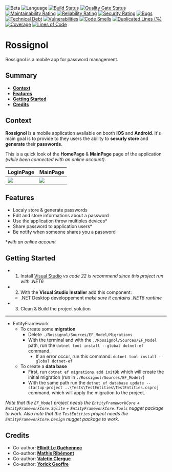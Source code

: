 ![Beta](https://img.shields.io/badge/Beta-v0.3-blueviolet)
![Language](https://img.shields.io/github/languages/top/HandyS11/Rossignol)
[![Build Status](https://codefirst.iut.uca.fr/api/badges/valentin.clergue/Rossignol/status.svg)](https://codefirst.iut.uca.fr/valentin.clergue/Rossignol)
[![Quality Gate Status](https://codefirst.iut.uca.fr/sonar/api/project_badges/measure?project=Rossignol&metric=alert_status&token=9e1f4645b86eb1abd678f85c330ad6047baebd85)](https://codefirst.iut.uca.fr/sonar/dashboard?id=Rossignol)
[![Maintainability Rating](https://codefirst.iut.uca.fr/sonar/api/project_badges/measure?project=Rossignol&metric=sqale_rating&token=9e1f4645b86eb1abd678f85c330ad6047baebd85)](https://codefirst.iut.uca.fr/sonar/dashboard?id=Rossignol)
[![Reliability Rating](https://codefirst.iut.uca.fr/sonar/api/project_badges/measure?project=Rossignol&metric=reliability_rating&token=9e1f4645b86eb1abd678f85c330ad6047baebd85)](https://codefirst.iut.uca.fr/sonar/dashboard?id=Rossignol)
[![Security Rating](https://codefirst.iut.uca.fr/sonar/api/project_badges/measure?project=Rossignol&metric=security_rating&token=9e1f4645b86eb1abd678f85c330ad6047baebd85)](https://codefirst.iut.uca.fr/sonar/dashboard?id=Rossignol)
[![Bugs](https://codefirst.iut.uca.fr/sonar/api/project_badges/measure?project=Rossignol&metric=bugs&token=9e1f4645b86eb1abd678f85c330ad6047baebd85)](https://codefirst.iut.uca.fr/sonar/dashboard?id=Rossignol)
[![Technical Debt](https://codefirst.iut.uca.fr/sonar/api/project_badges/measure?project=Rossignol&metric=sqale_index&token=9e1f4645b86eb1abd678f85c330ad6047baebd85)](https://codefirst.iut.uca.fr/sonar/dashboard?id=Rossignol)
[![Vulnerabilities](https://codefirst.iut.uca.fr/sonar/api/project_badges/measure?project=Rossignol&metric=vulnerabilities&token=9e1f4645b86eb1abd678f85c330ad6047baebd85)](https://codefirst.iut.uca.fr/sonar/dashboard?id=Rossignol)
[![Code Smells](https://codefirst.iut.uca.fr/sonar/api/project_badges/measure?project=Rossignol&metric=code_smells&token=9e1f4645b86eb1abd678f85c330ad6047baebd85)](https://codefirst.iut.uca.fr/sonar/dashboard?id=Rossignol)
[![Duplicated Lines (%)](https://codefirst.iut.uca.fr/sonar/api/project_badges/measure?project=Rossignol&metric=duplicated_lines_density&token=9e1f4645b86eb1abd678f85c330ad6047baebd85)](https://codefirst.iut.uca.fr/sonar/dashboard?id=Rossignol)
[![Coverage](https://codefirst.iut.uca.fr/sonar/api/project_badges/measure?project=Rossignol&metric=coverage&token=9e1f4645b86eb1abd678f85c330ad6047baebd85)](https://codefirst.iut.uca.fr/sonar/dashboard?id=Rossignol)
[![Lines of Code](https://codefirst.iut.uca.fr/sonar/api/project_badges/measure?project=Rossignol&metric=ncloc&token=9e1f4645b86eb1abd678f85c330ad6047baebd85)](https://codefirst.iut.uca.fr/sonar/dashboard?id=Rossignol)


# Rossignol

Rossignol is a mobile app for password management.

## Summary


* **[Context](##context)**
* **[Features](##features)**
* **[Getting Started](##getting_started)**
* **[Credits](#credits)**

## Context

**Rossignol** is a mobile application available on booth **IOS** and **Android**. It's main goal is to provide to they users the ability to **securly store** and **generate** their **passwords**.

This is a quick look of the **HomePage** & **MainPage** page of the application *(while been connected with an online account)*.

| LoginPage | MainPage |
| :-- | :-- |
| <img src=https://cdn.discordapp.com/attachments/715975451558019132/1030990408819421354/HomePage.png> | <img src=https://cdn.discordapp.com/attachments/715975451558019132/1030990921610825831/MainPage.png> |

## Features

* Localy store & generate passwords
* Edit and store informations about a password
* Use the application throw multiples devices*
* Share password to application users*
* Be notify when someone shares you a password

**with an online account*

## Getting Started

* 1) Install [Visual Studio](https://visualstudio.microsoft.com/fr/) *vs code 22 is recommend since this project run with .NET6*
* 2) With the **Visual Studio Installer** add this component:
  * .NET Desktop developpement *make sure it contains .NET6 runtime*
* 3) Clean & Build the project solution
 
---

* EntityFramework
  * To create some **migration**
    * Delete `./Rossignol/Sources/EF_Model/Migrations`
    * With the terminal and with the `./Rossignol/Sources/EF_Model` path, run the `dotnet tool install --global dotnet-ef` command.
      * If an error occur, run this command: `dotnet tool install --global dotnet-ef`
  * To create a **data base**
    * First, run `dotnet ef migrations add initDb` which will create the initial migration (run in `./Rossignol/Sources/EF_Model/`)
    * With the same path run the `dotnet ef database update --startup-project ..\Tests\TestEntities\TestEntities.csproj` command, which will apply the migration to the project.

*Note that the `EF_Model` project needs the `EntityFrameworkCore` + `EntityFrameworkCore.Sqlite` + `EntityFrameworkCore.Tools` nugget package to work.*
*Also note that the `TestEntities` project needs the `EntityFrameworkCore.Design` nugget package to work.*

## Credits

* Co-author: [**Elliott Le Guéhennec**](https://github.com/EllLG1211)
* Co-author: [**Mathis Ribémont**](https://github.com/TEDDAC)
* Co-author: [**Valetin Clergue**](https://github.com/HandyS11)
* Co-author: [**Yorick Geoffre**](https://github.com/Kanken6174)